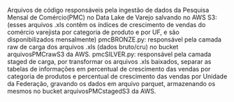 Arquivos de código responsáveis pela ingestão de dados da Pesquisa Mensal de Comércio(PMC) no Data Lake de Varejo salvando no AWS S3:
(esses arquivos .xls contêm os índices de crescimento de vendas do comércio varejista por categoria de produto e por UF, e são disponibilizados mensalmente)
pmcBRONZE.py: responsável pela camada raw de carga dos arquivos .xls (dados bruto/cru) no bucket arquivosPMCrawS3 da AWS.
pmcSILVER.py: responsável pela camada staged de carga, por transformar os arquivos .xls baixados, separar as tabelas de informações em percentual de crescimento das vendas por categoria de produtos e percentual de crescimento das vendas por Unidade da Federação, gravando os dados em arquivo parquet, armazenando os mesmos no bucket arquivosPMCstagedS3 da AWS.
